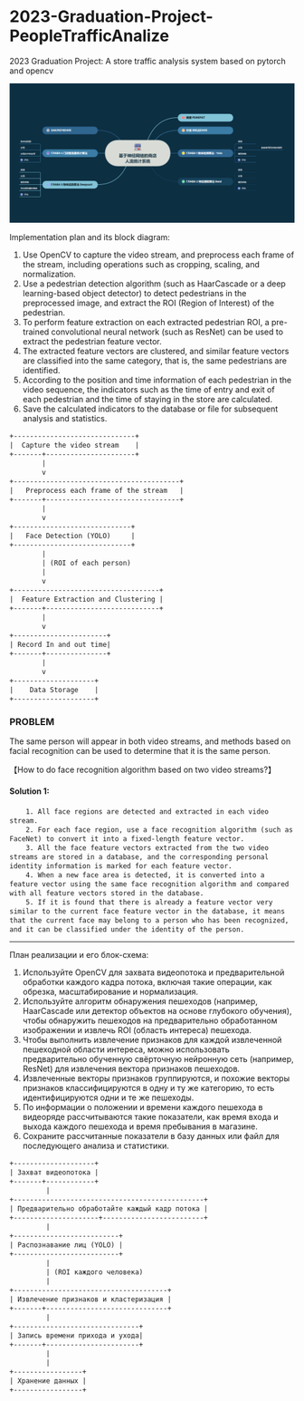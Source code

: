 # 2023-Graduation-Project-PeopleTrafficAnalize
2023 Graduation Project: A store traffic analysis system based on pytorch and opencv

![avatar](./documents/report-hierarchy-CN.png)

Implementation plan and its block diagram:

1. Use OpenCV to capture the video stream, and preprocess each frame of the stream, including operations such as cropping, scaling, and normalization.
2. Use a pedestrian detection algorithm (such as HaarCascade or a deep learning-based object detector) to detect pedestrians in the preprocessed image, and extract the ROI (Region of Interest) of the pedestrian.
3. To perform feature extraction on each extracted pedestrian ROI, a pre-trained convolutional neural network (such as ResNet) can be used to extract the pedestrian feature vector.
4. The extracted feature vectors are clustered, and similar feature vectors are classified into the same category, that is, the same pedestrians are identified.
5. According to the position and time information of each pedestrian in the video sequence, the indicators such as the time of entry and exit of each pedestrian and the time of staying in the store are calculated.
6. Save the calculated indicators to the database or file for subsequent analysis and statistics.

```
+------------------------------+
|  Capture the video stream    |
+-------+----------------------+
        |
        v
+-----------------------------------------+
|   Preprocess each frame of the stream   |
+-------+---------------------------------+
        |
        v
+-----------------------------+
|   Face Detection (YOLO)     |
+-----------------------------+
        |
        | (ROI of each person)
        |
        v
+------------------------------------+
|  Feature Extraction and Clustering |
+-------+----------------------------+
        |
        v
+-----------------------+
| Record In and out time|
+-------+---------------+
        |
        v
+--------------------+
|    Data Storage    |
+--------------------+
```

### PROBLEM
The same person will appear in both video streams, and methods based on facial recognition can be used to determine that it is the same person. 

【How to do face recognition algorithm based on two video streams?】
#### Solution 1:
        1. All face regions are detected and extracted in each video stream.
        2. For each face region, use a face recognition algorithm (such as FaceNet) to convert it into a fixed-length feature vector.
        3. All the face feature vectors extracted from the two video streams are stored in a database, and the corresponding personal identity information is marked for each feature vector.
        4. When a new face area is detected, it is converted into a feature vector using the same face recognition algorithm and compared with all feature vectors stored in the database.
        5. If it is found that there is already a feature vector very similar to the current face feature vector in the database, it means that the current face may belong to a person who has been recognized, and it can be classified under the identity of the person.


---


План реализации и его блок-схема:

1. Используйте OpenCV для захвата видеопотока и предварительной обработки каждого кадра потока, включая такие операции, как обрезка, масштабирование и нормализация.
2. Используйте алгоритм обнаружения пешеходов (например, HaarCascade или детектор объектов на основе глубокого обучения), чтобы обнаружить пешеходов на предварительно обработанном изображении и извлечь ROI (область интереса) пешехода.
3. Чтобы выполнить извлечение признаков для каждой извлеченной пешеходной области интереса, можно использовать предварительно обученную свёрточную нейронную сеть (например, ResNet) для извлечения вектора признаков пешеходов.
4. Извлеченные векторы признаков группируются, и похожие векторы признаков классифицируются в одну и ту же категорию, то есть идентифицируются одни и те же пешеходы.
5. По информации о положении и времени каждого пешехода в видеоряде рассчитываются такие показатели, как время входа и выхода каждого пешехода и время пребывания в магазине.
6. Сохраните рассчитанные показатели в базу данных или файл для последующего анализа и статистики.

```
+--------------------+
| Захват видеопотока |
+-------+------------+
         |         
+-----------------------------------------------+
| Предварительно обработайте каждый кадр потока |
+---------------------+-------------------------+
         |         
+--------------------------+
| Распознавание лиц (YOLO) |
+--------------------------+
         |
         | (ROI каждого человека)
         |         
+--------------------------------------+
| Извлечение признаков и кластеризация |
+-------+------------------------------+
         |         
+-------------------------------+
| Запись времени прихода и ухода|
+-------+-----------------------+
         |
         |
+-----------------+
| Хранение данных |
+-----------------+
```


